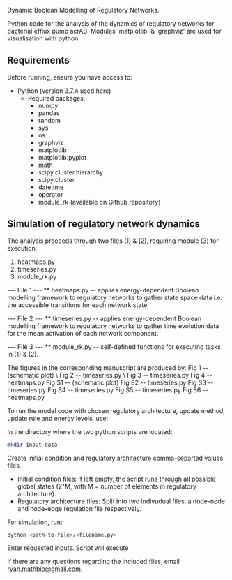 Dynamic Boolean Modelling of Regulatory Networks.

Python code for the analysis of the dynamics of regulatory networks for bacterial efflux pump acrAB. Modules 'matplotlib' & 'graphviz' are used for visualisation with python.

## Requirements

Before running, ensure you have access to:
- Python (version 3.7.4 used here)
  - Required packages:
    - numpy
    - pandas
    - random
    - sys
    - os
    - graphviz
    - matplotlib
    - matplotlib.pyplot
    - math
    - scipy.cluster.hierarchy
    - scipy.cluster
    - datetime
    - operator
    - module_rk (available on Github repository)


## Simulation of regulatory network dynamics

The analysis proceeds through two files (1) & (2), requiring module (3) for execution:
1) heatmaps.py
2) timeseries.py
3) module_rk.py

--- File 1 ---
** heatmaps.py -- applies energy-dependent Boolean modelling framework to regulatory networks to gather state space data i.e. the accessible transitions for each network state.

--- File 2 ---
** timeseries.py -- applies energy-dependent Boolean modelling framework to regulatory networks to gather time evolution data  for the mean activation of each network component.

--- File 3 ---
** module_rk.py -- self-defined functions for executing tasks in (1) & (2).


The figures in the corresponding manuscript are produced by:
Fig 1 -- (schematic plot) \\
Fig 2 -- timeseries.py \\
Fig 3 -- timeseries.py
Fig 4 -- heatmaps.py
Fig S1 -- (schematic plot)
Fig S2 -- timeseries.py
Fig S3 -- timeseries.py
Fig S4 -- timeseries.py
Fig S5 -- timeseries.py
Fig S6 -- heatmaps.py

To run the model code with chosen regulatory architecture, update method, update rule and energy levels, use:

In the directory where the two python scripts are located:
```sh
mkdir input-data
```

Create initial condition and regulatory architecture comma-separted values files.
   - Initial condition files: If left empty, the script runs through all possible global states (2^M, with M = number of elements in regulatory architecture).
   - Regulatory architecture files: Split into two indivudual files, a node-node and node-edge regulation file respectively.

For simulation, run:
```sh
python <path-to-file>/<filename.py>
```

Enter requested inputs. Script will execute

If there are any questions regarding the included files, email ryan.mathbio@gmail.com.
